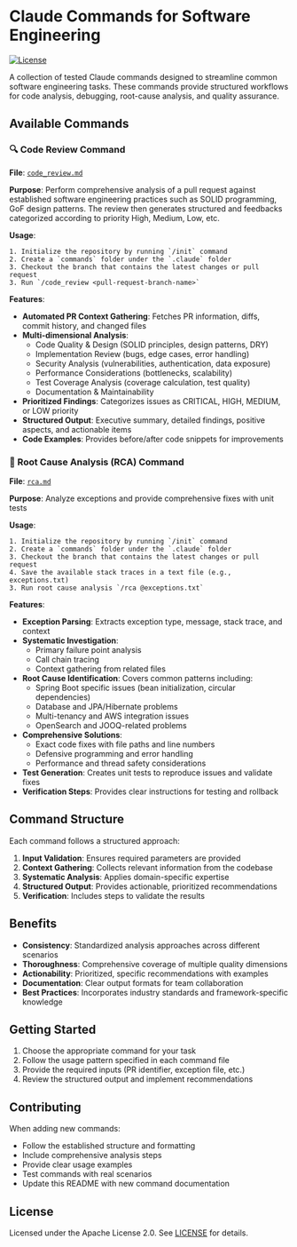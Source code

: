 # Claude Commands for Software Engineering

[![License](https://img.shields.io/badge/license-Apache%202.0-blue.svg)](LICENSE)

A collection of tested Claude commands designed to streamline common software engineering tasks. These commands provide structured workflows for code analysis, debugging, root-cause analysis, and quality assurance.


## Available Commands

### 🔍 Code Review Command

**File**: [`code_review.md`](code_review.md)

**Purpose**: Perform comprehensive analysis of a pull request  against established software engineering practices such as SOLID programming, GoF design patterns.  The review then generates structured and feedbacks categorized according to priority High, Medium, Low, etc.

**Usage**:
```
1. Initialize the repository by running `/init` command
2. Create a `commands` folder under the `.claude` folder
3. Checkout the branch that contains the latest changes or pull request
3. Run `/code_review <pull-request-branch-name>`
```

**Features**:
- **Automated PR Context Gathering**: Fetches PR information, diffs, commit history, and changed files
- **Multi-dimensional Analysis**:
  - Code Quality & Design (SOLID principles, design patterns, DRY)
  - Implementation Review (bugs, edge cases, error handling)
  - Security Analysis (vulnerabilities, authentication, data exposure)
  - Performance Considerations (bottlenecks, scalability)
  - Test Coverage Analysis (coverage calculation, test quality)
  - Documentation & Maintainability
- **Prioritized Findings**: Categorizes issues as CRITICAL, HIGH, MEDIUM, or LOW priority
- **Structured Output**: Executive summary, detailed findings, positive aspects, and actionable items
- **Code Examples**: Provides before/after code snippets for improvements

### 🐛 Root Cause Analysis (RCA) Command

**File**: [`rca.md`](rca.md)

**Purpose**: Analyze exceptions and provide comprehensive fixes with unit tests

**Usage**:
```
1. Initialize the repository by running `/init` command
2. Create a `commands` folder under the `.claude` folder
3. Checkout the branch that contains the latest changes or pull request
4. Save the available stack traces in a text file (e.g., exceptions.txt)
3. Run root cause analysis `/rca @exceptions.txt`
```

**Features**:
- **Exception Parsing**: Extracts exception type, message, stack trace, and context
- **Systematic Investigation**:
  - Primary failure point analysis
  - Call chain tracing
  - Context gathering from related files
- **Root Cause Identification**: Covers common patterns including:
  - Spring Boot specific issues (bean initialization, circular dependencies)
  - Database and JPA/Hibernate problems
  - Multi-tenancy and AWS integration issues
  - OpenSearch and JOOQ-related problems
- **Comprehensive Solutions**:
  - Exact code fixes with file paths and line numbers
  - Defensive programming and error handling
  - Performance and thread safety considerations
- **Test Generation**: Creates unit tests to reproduce issues and validate fixes
- **Verification Steps**: Provides clear instructions for testing and rollback

## Command Structure

Each command follows a structured approach:

1. **Input Validation**: Ensures required parameters are provided
2. **Context Gathering**: Collects relevant information from the codebase
3. **Systematic Analysis**: Applies domain-specific expertise
4. **Structured Output**: Provides actionable, prioritized recommendations
5. **Verification**: Includes steps to validate the results

## Benefits

- **Consistency**: Standardized analysis approaches across different scenarios
- **Thoroughness**: Comprehensive coverage of multiple quality dimensions
- **Actionability**: Prioritized, specific recommendations with examples
- **Documentation**: Clear output formats for team collaboration
- **Best Practices**: Incorporates industry standards and framework-specific knowledge

## Getting Started

1. Choose the appropriate command for your task
2. Follow the usage pattern specified in each command file
3. Provide the required inputs (PR identifier, exception file, etc.)
4. Review the structured output and implement recommendations

## Contributing

When adding new commands:
- Follow the established structure and formatting
- Include comprehensive analysis steps
- Provide clear usage examples
- Test commands with real scenarios
- Update this README with new command documentation

## License

Licensed under the Apache License 2.0. See [LICENSE](LICENSE) for details.
